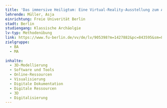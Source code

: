 ```yaml
---
title: 'Das immersive Heiligtum: Eine Virtual-Reality-Ausstellung zum Asklepieion von Kos'
lehrende: Müller, Asja
einrichtung: Freie Univerität Berlin	
stadt: Berlin
studiengang: Klassische Archäolgie 
lv-typ: Methodenübung
link: https://www.fu-berlin.de/vv/de/lv/905398?m=1427882&pc=843595&sm=851413
zielgruppe:
  - BA
  - MA
  
inhalte:
  - 3D-Modellierung
  - Software und Tools
  - Online-Ressourcen
  - Visualisierung
  - Digitale Dokumentation
  - Digitale Ressourcen
  - 3D
  - Digitalisierung
---
```

 
